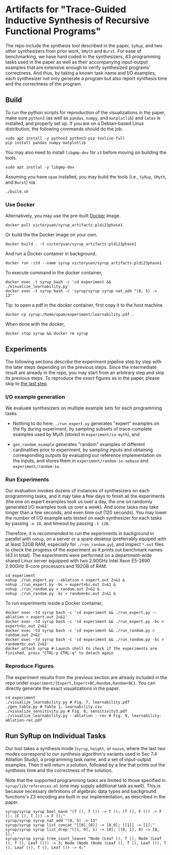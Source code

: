 # Artifacts for "Trace-Guided Inductive Synthesis of Recursive Functional Programs"

The repo include the synthesis tool described in the paper, `SyRup`,
and two other synthesizers from prior work, `SMyth` and `Burst`.  For
ease of benchmarking, we have hard coded in the synthesizers, 43
programming tasks used in the paper as well as their accompanying
input-output examples that are extensive enough to verify synthesized
programs' correctness. And thus, by taking a known task name and I/O
examples, each synthesizer not only generate a program but also report
synthesis time and the correctness of the program.

## Build

To run the python scripts for reproduction of the visualizations in
the paper, make sure `python3` (as well as `pandas`, `numpy`, and
`matplotlib`) and `latex` is installed, and properly set up. If you
are on a Debian-based Linux distribution, the following commands
should do the job.

```
sudo apt install -y python3 python3-pip texlive-full
pip install pandas numpy matplotlib
```

You may also need to install `libgmp-dev` for `z3` before moving on
building the tools.

```
sudo apt instlal -y libgmp-dev
```

Assuming you have `opam` installed, you may build the tools (i.e.,
`SyRup`, `SMyth`, and `Burst`) via

```
./build.sh
```


### Use Docker

Alternatively, you may use the pre-built [Docker](https://www.docker.com/get-started/) image.

```
docker pull victoryuan/syrup_artifacts:pldi23phase1
```

Or build the the Docker image on your own.

```
docker build . -t victoryuan/syrup_artifacts:pldi23phase1
```

And run a Docker container in background.

```
docker run -itd --name syrup victoryuan/syrup_artifacts:pldi23phase1
```

To execute command in the docker container,

```
docker exec -t syrup bash -c 'cd experiment && ./visualize_learnability.py'
docker exec -t syrup bash -c 'syrup/syrup syrup nat_add "(8, 5) -> 13"'
```

Tip: to open a pdf in the docker container, first copy it to the host machine.

```
docker cp syrup:/home/opam/experiment/learnability.pdf .
```

When done with the docker,

```
docker stop syrup && docker rm syrup
```

## Experiments

The following sections describe the experiment pipeline step by step
with the later steps depending on the previous steps. Since the
intermediate result are already in the repo, you may start from an
arbitrary step and skip its previous steps. To reproduce the *exact*
figures as in the paper, please skip to [the last step](#reproduce-figures).

### I/O example generation

We evaluate synthesizers on multiple example sets for each programming
tasks.

- Nothing to do here. `./run_expert.py` generates "expert" examples on
the fly during experiment, by sampling subsets of trace-complete
examples used by Myth (stored in `experiment/io-myth`), and

- `gen_random_example` generates "random" examples of different cardinalities
prior to experiment, by sampling inputs and obtaining corresponding
outputs by evaluating our reference implementation on the inputs, and
stores them in `experiment/random-io-nobase` and
`experiment/random-io`.

### Run Experiments

Our evaluation invokes dozens of instances of synthesizers on each
programming tasks, and it may take a few days to finish all the
experiments (the one on expert examples took us over a day, the one on
randomly generated I/O examples took us over a week). And some tasks
may take longer than a few seconds, and even time out (120 seconds).
You may lower the number of I/O example sets tested on each
synthesizer for each tasks by passing `-n 10`, and timeout by passing
`-t 120`.

Therefore, it is recommended to run the experiments in background in
parallel with `nohup`, on a server or a spare desktop (preferrably
equiped with at least 32GB RAM, especially for `./run_random.py`), and
inspect `*.out` files to check the progress of the experiment as it
prints out benchmark names (43 in total). The experiments were
performed on a department-wide shared Linux server equipped with two
2.90GHz Intel Xeon E5-2690 2.90GHz 8-core processors and 192GB of RAM.

```shell
cd experiment
nohup ./run_expert.py --ablation > expert.out 2>&1 &
nohup ./run_expert.py -bc > expert+bc.out 2>&1 &
nohup ./run_random.py > random.out 2>&1 &
nohup ./run_random.py -bc > random+bc.out 2>&1 &
```

To run experiments inside a Docker container,

```shell
docker exec -td syrup bash -c 'cd experiment && ./run_expert.py --ablation > expert.out 2>&1'
docker exec -td syrup bash -c 'cd experiment && ./run_expert.py -bc > expert+bc.out 2>&1'
docker exec -td syrup bash -c 'cd experiment && ./run_random.py > random.out 2>&1'
docker exec -td syrup bash -c 'cd experiment && ./run_random.py -bc > random+bc.out 2>&1'
docker attach syrup # Launch shell to check if the experiments are finished, press "CTRL-p CTRL-q" to detach again
```

### Reproduce Figures

The experiment results from the previous section are already included
in the repo under
`experiment/{Expert,Expert+BC,Random,Random+BC}`. You can directly
generate the exact visualizations in the paper.

```shell
cd experiment
./visualize_learnability.py # Fig. 7, learnability.pdf
./gen_table.py # Table 1, learnability.csv
./visualize_sensitivity.py # Fig. 8, sensitivity3.pdf
./visualize_learnability.py --ablation --rec # Fig. 9, learnability-ablation-rec.pdf
```

## Run SyRup on Individual Tasks

Our tool takes a synthesis mode (`syrup`, `height`, or `naive`, where
the last two modes correspond to our synthesis algorithm's variants
used in Sec 7.4 Ablation Study), a programming task name, and a set of
input-output examples. Then it will return a solution, followed by a
line that prints out the synthesis time and the correctness of the
solution.

Note that the supported programming tasks are limited to those
specified in `syrup/lib/references.ml` (one may supply additional task
as well).  This is because necessary definitions of algebraic data
types and background functions's Z3 encoding are built in our
implementation, as described in the paper.

```
syrup/syrup syrup bool_band "(T (), T ()) -> T (); (T (), F ()) -> F (); (F (), T ()) -> F ();"
syrup/syrup syrup nat_add "(8, 5) -> 13"
syrup/syrup syrup list_concat "[[0],[0]] -> [0,0]; [[1]] -> [1];"
syrup/syrup syrup list_drop "([1, 0], 1) -> [0]; ([0, 1], 0) -> [0, 1];"
syrup/syrup syrup tree_count_leaves "Node (Leaf (), T (), Node (Leaf (), T (), Leaf ())) -> 3; Node (Node (Node (Leaf (), T (), Leaf ()), T (), Leaf ()), T (), Leaf ()) -> 4;"
```
